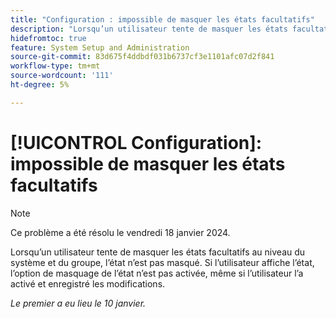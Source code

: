 ```yaml
---
title: "Configuration : impossible de masquer les états facultatifs"
description: "Lorsqu’un utilisateur tente de masquer les états facultatifs au niveau du système et du groupe, l’état n’est pas masqué. Si l’utilisateur affiche l’état, l’option de masquage de l’état n’est pas activée, même si l’utilisateur l’a activé et enregistré les modifications."
hidefromtoc: true
feature: System Setup and Administration
source-git-commit: 83d675f4ddbdf031b6737cf3e1101afc07d2f841
workflow-type: tm+mt
source-wordcount: '111'
ht-degree: 5%

---
```



# [!UICONTROL Configuration]: impossible de masquer les états facultatifs

>[!NOTE]
>
>Ce problème a été résolu le vendredi 18 janvier 2024.

Lorsqu’un utilisateur tente de masquer les états facultatifs au niveau du système et du groupe, l’état n’est pas masqué. Si l’utilisateur affiche l’état, l’option de masquage de l’état n’est pas activée, même si l’utilisateur l’a activé et enregistré les modifications.

_Le premier a eu lieu le 10 janvier._
